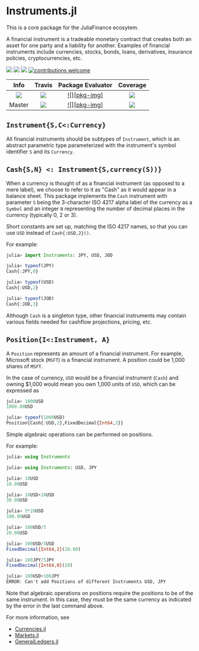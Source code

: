 # Instruments.jl

This is a core package for the JuliaFinance ecosytem.

A financial instrument is a tradeable monetary contract that creates both an asset for one party and a liability for another. Examples of financial instruments include currencies, stocks, bonds, loans, derivatives, insurance policies, cryptocurrencies, etc. 

[pkg-url]: https://github.com/JuliaFinance/Instruments.jl.git

[eval-url]: https://juliaci.github.io/NanosoldierReports/pkgeval_badges/report.html
[eval-img]: https://juliaci.github.io/NanosoldierReports/pkgeval_badges/I/Instruments.svg

[release]:      https://img.shields.io/github/release/JuliaFinance/Instruments.jl.svg
[release-date]: https://img.shields.io/github/release-date/JuliaFinance/Instruments.jl.svg

[license-img]:  http://img.shields.io/badge/license-MIT-brightgreen.svg?style=flat
[license-url]:  LICENSE.md
[julia-url]:          https://github.com/JuliaLang/julia
[julia-release]:      https://img.shields.io/github/release/JuliaLang/julia.svg

[travis-url]:   https://travis-ci.org/JuliaFinance/Instruments.jl
[travis-s-img]: https://travis-ci.org/JuliaFinance/Instruments.jl.svg
[travis-m-img]: https://travis-ci.org/JuliaFinance/Instruments.jl.svg?branch=master

[contrib]:    https://img.shields.io/badge/contributions-welcome-brightgreen.svg?style=flat

[codecov-url]:  https://codecov.io/gh/JuliaFinance/Instruments.jl
[codecov-img]:  https://codecov.io/gh/JuliaFinance/Instruments.jl/branch/master/graph/badge.svg

[![][release]][pkg-url] [![][release-date]][pkg-url] [![][license-img]][license-url] [![contributions welcome][contrib]](https://github.com/JuliaFinance/Instruments.jl/issues)

| **Info** | **Travis** | **Package Evaluator** | **Coverage** |
|:------------------:|:---------------------:|:-----------------:|:---------------------:|
| [![][julia-release]][julia-url] | [![][travis-s-img]][travis-url] | [![][pkg-img]][pkg-url] | [![][codecov-img]][codecov-url]
| Master | [![][travis-m-img]][travis-url] | [![][pkg-img]][pkg-url] | [![][codecov-img]][codecov-url]

## `Instrument{S,C<:Currency}`

All financial instruments should be subtypes of `Instrument`, which is an abstract parametric type parameterized with the instrument's symbol identifier `S` and its `Currency`.

## `Cash{S,N} <: Instrument{S,currency(S))}`

When a currency is thought of as a financial instrument (as opposed to a mere label), we choose to refer to it as "Cash" as it would appear in a balance sheet. This package implements the `Cash` instrument with parameter `S` being the 3-character ISO 4217 alpha label of the currency as a `Symbol` and an integer `N` representing the number of decimal places in the currency (typically 0, 2 or 3).

Short constants are set up, matching the ISO 4217 names, so that you can use `USD` instead of `Cash{:USD,2}()`.

For example:

```julia
julia> import Instruments: JPY, USD, JOD

julia> typeof(JPY)
Cash{:JPY,0}

julia> typeof(USD)
Cash{:USD,2}

julia> typeof(JOD)
Cash{:JOD,3}
```

Although `Cash` is a singleton type, other financial instruments may contain various fields needed for cashflow projections, pricing, etc.

## `Position{I<:Instrument, A}`

A `Position` represents an amount of a financial instrument. For example, Microsoft stock (`MSFT`) is a financial instrument. A position could be 1,000 shares of `MSFT`.

In the case of currency, `USD` would be a financial instrument (`Cash`) and owning $1,000 would mean you own 1,000 units of `USD`, which can be expressed as

```julia
julia> 1000USD
1000.00USD

julia> typeof(1000USD)
Position{Cash{:USD,2},FixedDecimal{Int64,2}}
```

Simple algebraic operations can be performed on positions.

For example:

```julia
julia> using Instruments

julia> using Instruments: USD, JPY

julia> 10USD
10.00USD

julia> 10USD+20USD
30.00USD

julia> 5*20USD
100.00USD

julia> 100USD/5
20.00USD

julia> 100USD/5USD
FixedDecimal{Int64,2}(20.00)

julia> 100JPY/5JPY
FixedDecimal{Int64,0}(20)

julia> 100USD+100JPY
ERROR: Can't add Positions of different Instruments USD, JPY
```

Note that algebraic operations on positions require the positions to be of the same instrument. In this case, they must be the same currency as indicated by the error in the last command above.

For more information, see

- [Currencies.jl](https://github.com/JuliaFinance/Currencies.jl.git)
- [Markets.jl](https://github.com/JuliaFinance/Markets.jl.git)
- [GeneralLedgers.jl](https://github.com/JuliaFinance/GeneralLedgers.jl.git)